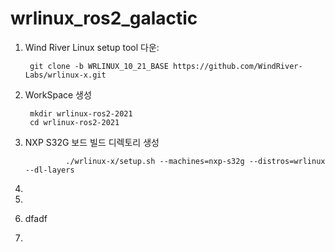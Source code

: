 # wrlinux_ros2_galactic

1. Wind River Linux setup tool 다운:

        git clone -b WRLINUX_10_21_BASE https://github.com/WindRiver-Labs/wrlinux-x.git


2. WorkSpace 생성

        mkdir wrlinux-ros2-2021
        cd wrlinux-ros2-2021

3. NXP S32G 보드 빌드 디렉토리 생성

                ./wrlinux-x/setup.sh --machines=nxp-s32g --distros=wrlinux --dl-layers
   
5. 
6.  
7. dfadf
8. 
